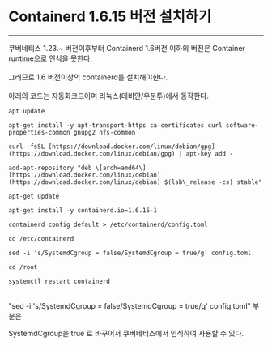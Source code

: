 # Containerd 1.6.15 버전 설치하기
----------

쿠버네티스 1.23.~ 버전이후부터 Containerd 1.6버전 이하의 버전은 Container runtime으로 인식을 못한다.
<br><br>
그러므로 1.6 버전이상의 containerd를 설치해야한다.
<br><br>
아래의 코드는 자동화코드이며 리눅스(데비안/우분투)에서 동작한다.


	apt update  

	apt-get install -y apt-transport-https ca-certificates curl software-properties-common gnupg2 nfs-common  

	curl -fsSL [https://download.docker.com/linux/debian/gpg](https://download.docker.com/linux/debian/gpg) | apt-key add -  

	add-apt-repository "deb \[arch=amd64\] [https://download.docker.com/linux/debian](https://download.docker.com/linux/debian) $(lsb\_release -cs) stable"  

	apt-get update  

	apt-get install -y containerd.io=1.6.15-1  

	containerd config default > /etc/containerd/config.toml  

	cd /etc/containerd  

	sed -i 's/SystemdCgroup = false/SystemdCgroup = true/g' config.toml  

	cd /root  

	systemctl restart containerd

<br>
"sed -i 's/SystemdCgroup = false/SystemdCgroup = true/g' config.toml" 부분은
   
   
SystemdCgroup을 true 로 바꾸어서 쿠버네티스에서 인식하여 사용할 수 있다.
